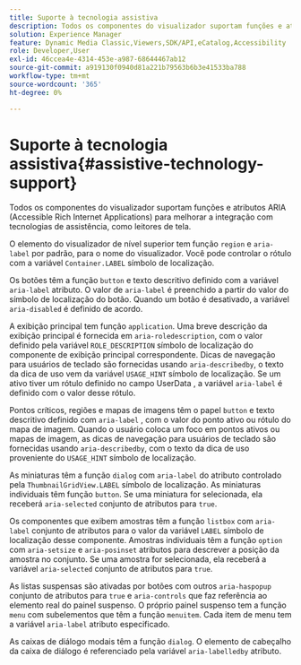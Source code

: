 ```yaml
---
title: Suporte à tecnologia assistiva
description: Todos os componentes do visualizador suportam funções e atributos ARIA (Accessible Rich Internet Applications) para melhorar a integração com tecnologias de assistência, como leitores de tela.
solution: Experience Manager
feature: Dynamic Media Classic,Viewers,SDK/API,eCatalog,Accessibility
role: Developer,User
exl-id: 46ccea4e-4314-453e-a987-68644467ab12
source-git-commit: a919130f0940d81a221b79563b6b3e41533ba788
workflow-type: tm+mt
source-wordcount: '365'
ht-degree: 0%

---
```


# Suporte à tecnologia assistiva{#assistive-technology-support}

Todos os componentes do visualizador suportam funções e atributos ARIA (Accessible Rich Internet Applications) para melhorar a integração com tecnologias de assistência, como leitores de tela.

O elemento do visualizador de nível superior tem função `region` e `aria-label` por padrão, para o nome do visualizador. Você pode controlar o rótulo com a variável `Container.LABEL` símbolo de localização.

Os botões têm a função `button` e texto descritivo definido com a variável `aria-label` atributo. O valor de `aria-label` é preenchido a partir do valor do símbolo de localização do botão. Quando um botão é desativado, a variável `aria-disabled` é definido de acordo.

A exibição principal tem função `application`. Uma breve descrição da exibição principal é fornecida em `aria-roledescription`, com o valor definido pela variável `ROLE_DESCRIPTION` símbolo de localização do componente de exibição principal correspondente. Dicas de navegação para usuários de teclado são fornecidas usando `aria-describedby`, o texto da dica de uso vem da variável `USAGE_HINT` símbolo de localização. Se um ativo tiver um rótulo definido no campo UserData , a variável `aria-label` é definido com o valor desse rótulo.

Pontos críticos, regiões e mapas de imagens têm o papel `button` e texto descritivo definido com `aria-label` , com o valor do ponto ativo ou rótulo do mapa de imagem. Quando o usuário coloca um foco em pontos ativos ou mapas de imagem, as dicas de navegação para usuários de teclado são fornecidas usando `aria-describedby`, com o texto da dica de uso proveniente do `USAGE_HINT` símbolo de localização.

As miniaturas têm a função `dialog` com `aria-label` do atributo controlado pela `ThumbnailGridView.LABEL` símbolo de localização. As miniaturas individuais têm função `button`. Se uma miniatura for selecionada, ela receberá `aria-selected` conjunto de atributos para `true`.

Os componentes que exibem amostras têm a função `listbox` com `aria-label` conjunto de atributos para o valor da variável `LABEL` símbolo de localização desse componente. Amostras individuais têm a função `option` com `aria-setsize` e `aria-posinset` atributos para descrever a posição da amostra no conjunto. Se uma amostra for selecionada, ela receberá a variável `aria-selected` conjunto de atributos para `true`.

As listas suspensas são ativadas por botões com outros `aria-haspopup` conjunto de atributos para `true` e `aria-controls` que faz referência ao elemento real do painel suspenso. O próprio painel suspenso tem a função `menu` com subelementos que têm a função `menuitem`. Cada item de menu tem a variável `aria-label` atributo especificado.

As caixas de diálogo modais têm a função `dialog`. O elemento de cabeçalho da caixa de diálogo é referenciado pela variável `aria-labelledby` atributo.

